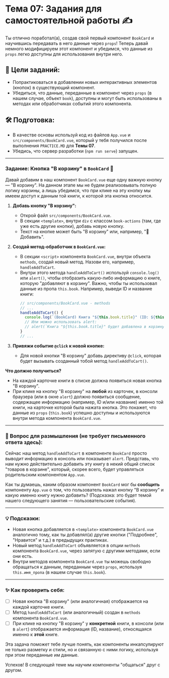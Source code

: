 # Тема 07: Задания для самостоятельной работы ✍️

Ты отлично поработал(а), создав свой первый компонент `BookCard` и научившись передавать в него данные через `props`! Теперь давай немного модифицируем этот компонент и убедимся, что данные из `props` легко доступны для использования внутри него.

## 🎯 Цели заданий:

* Попрактиковаться в добавлении новых интерактивных элементов (кнопок) в существующий компонент.
* Убедиться, что данные, переданные в компонент через `props` (в нашем случае, объект `book`), доступны и могут быть использованы в методах или обработчиках событий этого компонента.

## 🛠️ Подготовка:

* В качестве основы используй код из файлов `App.vue` и `src/components/BookCard.vue`, который у тебя получился после выполнения `PRACTICE.MD` для **Темы 07**.
* Убедись, что сервер разработки (`npm run serve`) запущен.

---

### Задание: Кнопка "В корзину" в `BookCard` 🛒

Давай добавим в наш компонент `BookCard.vue` еще одну важную кнопку — "В корзину". На данном этапе мы не будем реализовывать полную логику корзины, а лишь убедимся, что при клике на эту кнопку мы имеем доступ к данным той книги, к которой эта кнопка относится.

1.  **Добавь кнопку "В корзину":**
    * Открой файл `src/components/BookCard.vue`.
    * В секции `<template>`, внутри `div` с классом `book-actions` (там, где уже есть другие кнопки), добавь новую кнопку.
    * Текст на кнопке может быть "В корзину" или, например, "🛒 Добавить".

2.  **Создай метод-обработчик в `BookCard.vue`:**
    * В секции `<script>` компонента `BookCard.vue`, внутри объекта `methods`, создай новый метод. Назови его, например, `handleAddToCart`.
    * Внутри этого метода `handleAddToCart()` используй `console.log()` или `alert()`, чтобы отобразить какую-либо информацию о книге, которую "добавляют в корзину". Важно, чтобы ты использовал данные из пропа `this.book`. Например, выведи ID и название книги:
        ```javascript
        // src/components/BookCard.vue - methods
        // ...
        handleAddToCart() {
          console.log(`(BookCard) Книга "${this.book.title}" (ID: ${this.book.id}) добавляется в корзину.`);
          // Или можно использовать alert:
          // alert(`Книга "${this.book.title}" будет добавлена в корзину!`);
        }
        // ...
        ```

3.  **Привяжи событие `@click` к новой кнопке:**
    * Для новой кнопки "В корзину" добавь директиву `@click`, которая будет вызывать созданный тобой метод `handleAddToCart()`.

**Что должно получиться?**
* На каждой карточке книги в списке должна появиться новая кнопка "В корзину".
* При клике на кнопку "В корзину" на **любой** из карточек, в консоли браузера (или в окне `alert`) должно появиться сообщение, содержащее информацию (например, ID и/или название) именно той книги, на карточке которой была нажата кнопка. Это покажет, что данные из `props` (`this.book`) успешно доступны и используются внутри метода компонента `BookCard.vue`.

---

### 🤔 Вопрос для размышления (не требует письменного ответа здесь):

Сейчас наш метод `handleAddToCart` в компоненте `BookCard` просто выводит информацию в консоль или показывает `alert`. Представь, что нам нужно действительно добавить эту книгу в некий общий список "товаров в корзине", который, скорее всего, будет управляться родительским компонентом `App.vue`.

Как ты думаешь, каким образом компонент `BookCard` мог бы **сообщить** компоненту `App.vue` о том, что пользователь нажал кнопку "В корзину" и какую именно книгу нужно добавить? (Подсказка: это будет темой нашего следующего занятия — пользовательские события).

---

### 💡 Подсказки:

* Новая кнопка добавляется в `<template>` компонента `BookCard.vue` аналогично тому, как ты добавлял(а) другие кнопки ("Подробнее", "Нравится" и т.д.) в предыдущих практиках.
* Новый метод `handleAddToCart` объявляется в опции `methods` компонента `BookCard.vue`, через запятую с другими методами, если они есть.
* Внутри методов компонента `BookCard.vue` ты можешь свободно обращаться к данным, переданным через `props`, используя `this.имя_пропа` (в нашем случае `this.book`).

---

### ✨ Как проверить себя:

* [ ] Новая кнопка "В корзину" (или аналогичная) отображается на каждой карточке книги.
* [ ] Метод `handleAddToCart` (или аналогичный) создан в `methods` компонента `BookCard.vue`.
* [ ] При клике на кнопку "В корзину" у **конкретной** книги, в консоли (или в `alert`) отображается информация (ID, название), относящаяся именно к **этой** книге.

Эта задача поможет тебе лучше понять, как компоненты инкапсулируют не только разметку и стили, но и связанную с ними логику, используя при этом переданные им данные.

Успехов! В следующей теме мы научим компоненты "общаться" друг с другом.